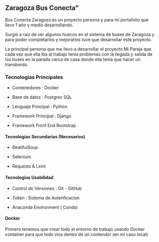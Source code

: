 ## Zaragoza Bus Conecta" 


Bus Conecta Zaragoza es un proyecto persona y para mi portafolio que llevo 1 año y medio desarrollando. 

Surgió a raíz de ver algunos huecos en el sistema de buses de Zaragoza y para poder completarlos y mejorarlos tuve que desarrollar este proyecto. 

La principal persona que me llevo a desarrollar el proyecto Mi Pareja que cada vez que ella iba al trabajo tenía problemas con la llegada y salida de los buses en la parada cerca de casa donde ella tenía que hacer un transbordo. 



### Tecnologías Principales 

- Contenedores : Docker 

- Base de datos : Postgres SQL 

- Lenguaje Principal : Python 

- Framework Principal : Django

- Framework Front End Bootstrap 

#### Tecnologías Secundarias (Necesarios)
- BeatifulSoup 

- Selenium 

- Requests & Lxml

#### Tecnologías Usabilidad

- Control de Versiones : Git - GitHub

- Token : Sistema de Autenficacion 

- Anaconda Environment ( Conda)


#### Docker 
Primero tenemos que crear todo el entorno de trabajo usando Docker container para que todo viva dentro de un contendor (en mi caso local)